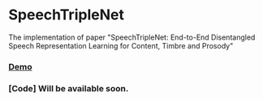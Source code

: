 # SpeechTripleNet
The implementation of paper "SpeechTripleNet: End-to-End Disentangled Speech Representation Learning for Content, Timbre and Prosody"

### [Demo](https://speechtriplenet.github.io/)

### [Code] Will be available soon.
